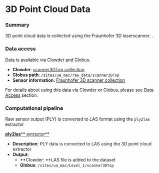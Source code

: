 # 3D Point Cloud Data

### Summary

3D point cloud data is collected using the Fraunhofer 3D laserscanner. .

### Data access

Data is available via Clowder and Globus.

* **Clowder**: [scanner3DTop collection](https://terraref.ncsa.illinois.edu/clowder/collection/5728c0a4e4b03269d7079ac0)
* **Globus path**:  `/sites/ua_mac/raw_data/scanner3DTop`
* **Sensor information**: [Fraunhofer 3D scanner collection](https://terraref.ncsa.illinois.edu/clowder/files/581793394f0ce77b66562ff9?dataset=581789af4f0ce77b6655d094&space=)

For details about using this data via Clowder or Globus, please see [Data Access](../user/how-to-access-data.md) section.

### Computational pipeline

Raw sensor output \(PLY\) is converted to LAS format using the `ply2las` extractor

**[ply2las](https://github.com/terraref/extractors-3dscanner)**[** extractor**](https://github.com/terraref/extractors-3dscanner)

* **Description**: PLY data is converted to LAS using the 3D point cloud extractor
* **Output**: 
  * **Clowder: **LAS file is added to the dataset
  * **Globus**: `/sites/ua_mac/Level_1/scanner3DTop`


